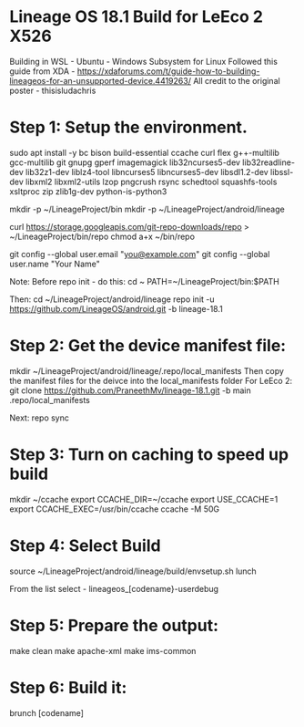 # Lineage OS 18.1 Build for LeEco 2 X526

Building in WSL - Ubuntu - Windows Subsystem for Linux
Followed this guide from XDA - https://xdaforums.com/t/guide-how-to-building-lineageos-for-an-unsupported-device.4419263/
All credit to the original poster - thisisludachris

# Step 1: Setup the environment.
sudo apt install -y bc bison build-essential ccache curl flex g++-multilib gcc-multilib git gnupg gperf imagemagick lib32ncurses5-dev lib32readline-dev lib32z1-dev liblz4-tool libncurses5 libncurses5-dev libsdl1.2-dev libssl-dev libxml2 libxml2-utils lzop pngcrush rsync schedtool squashfs-tools xsltproc zip zlib1g-dev python-is-python3

mkdir -p ~/LineageProject/bin
mkdir -p ~/LineageProject/android/lineage

curl https://storage.googleapis.com/git-repo-downloads/repo > ~/LineageProject/bin/repo
chmod a+x ~/bin/repo

git config --global user.email "you@example.com"
git config --global user.name "Your Name"

Note: Before repo init - do this:
  cd ~
  PATH=~/LineageProject/bin:$PATH

Then:
cd ~/LineageProject/android/lineage
repo init -u https://github.com/LineageOS/android.git -b lineage-18.1

# Step 2: Get the device manifest file:
mkdir ~/LineageProject/android/lineage/.repo/local_manifests
Then copy the manifest files for the deivce into the local_manifests folder
For LeEco 2:
  git clone https://github.com/PraneethMv/lineage-18.1.git -b main .repo/local_manifests

Next: repo sync

# Step 3: Turn on caching to speed up build
mkdir ~/ccache
export CCACHE_DIR=~/ccache
export USE_CCACHE=1
export CCACHE_EXEC=/usr/bin/ccache
ccache -M 50G

# Step 4: Select Build
source ~/LineageProject/android/lineage/build/envsetup.sh
lunch

From the list select - lineageos_[codename}-userdebug

# Step 5: Prepare the output:
make clean
make apache-xml
make ims-common

# Step 6: Build it:
brunch [codename]
